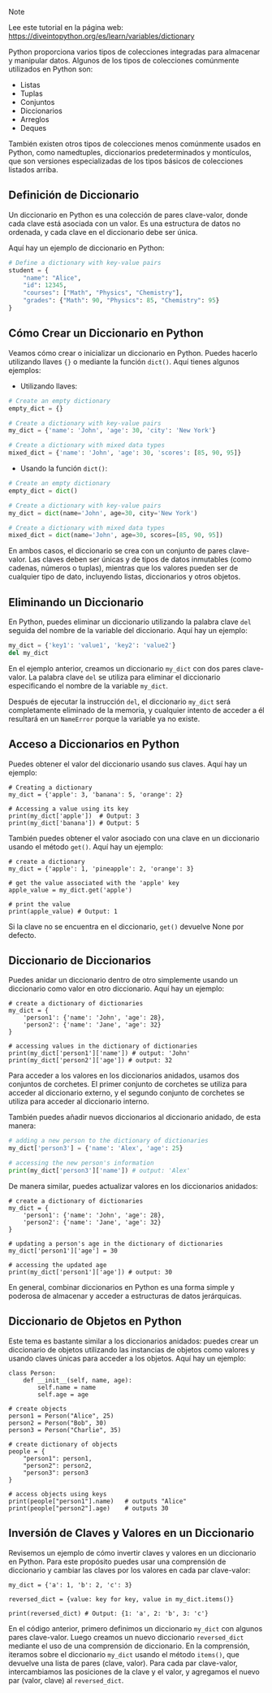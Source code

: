 > [!NOTE]
> Lee este tutorial en la página web: https://diveintopython.org/es/learn/variables/dictionary

Python proporciona varios tipos de colecciones integradas para almacenar y manipular datos. Algunos de los tipos de colecciones comúnmente utilizados en Python son:

* Listas
* Tuplas
* Conjuntos
* Diccionarios
* Arreglos
* Deques

También existen otros tipos de colecciones menos comúnmente usados en Python, como namedtuples, diccionarios predeterminados y montículos, que son versiones especializadas de los tipos básicos de colecciones listados arriba.

## Definición de Diccionario

Un diccionario en Python es una colección de pares clave-valor, donde cada clave está asociada con un valor. Es una estructura de datos no ordenada, y cada clave en el diccionario debe ser única.

Aquí hay un ejemplo de diccionario en Python:

```python
# Define a dictionary with key-value pairs
student = {
    "name": "Alice",
    "id": 12345,
    "courses": ["Math", "Physics", "Chemistry"],
    "grades": {"Math": 90, "Physics": 85, "Chemistry": 95}
}
```

## Cómo Crear un Diccionario en Python

Veamos cómo crear o inicializar un diccionario en Python. Puedes hacerlo utilizando llaves `{}` o mediante la función `dict()`. Aquí tienes algunos ejemplos:

- Utilizando llaves:

```python
# Create an empty dictionary
empty_dict = {}

# Create a dictionary with key-value pairs
my_dict = {'name': 'John', 'age': 30, 'city': 'New York'}

# Create a dictionary with mixed data types
mixed_dict = {'name': 'John', 'age': 30, 'scores': [85, 90, 95]}
```

- Usando la función `dict()`:

```python
# Create an empty dictionary
empty_dict = dict()

# Create a dictionary with key-value pairs
my_dict = dict(name='John', age=30, city='New York')

# Create a dictionary with mixed data types
mixed_dict = dict(name='John', age=30, scores=[85, 90, 95])
```

En ambos casos, el diccionario se crea con un conjunto de pares clave-valor. Las claves deben ser únicas y de tipos de datos inmutables (como cadenas, números o tuplas), mientras que los valores pueden ser de cualquier tipo de dato, incluyendo listas, diccionarios y otros objetos.

## Eliminando un Diccionario

En Python, puedes eliminar un diccionario utilizando la palabra clave `del` seguida del nombre de la variable del diccionario. Aquí hay un ejemplo:

```python
my_dict = {'key1': 'value1', 'key2': 'value2'}
del my_dict
```

En el ejemplo anterior, creamos un diccionario `my_dict` con dos pares clave-valor. La palabra clave `del` se utiliza para eliminar el diccionario especificando el nombre de la variable `my_dict`.

Después de ejecutar la instrucción `del`, el diccionario `my_dict` será completamente eliminado de la memoria, y cualquier intento de acceder a él resultará en un `NameError` porque la variable ya no existe.

## Acceso a Diccionarios en Python

Puedes obtener el valor del diccionario usando sus claves. Aquí hay un ejemplo:

```python3
# Creating a dictionary
my_dict = {'apple': 3, 'banana': 5, 'orange': 2}

# Accessing a value using its key
print(my_dict['apple'])  # Output: 3
print(my_dict['banana']) # Output: 5
```

También puedes obtener el valor asociado con una clave en un diccionario usando el método `get()`. Aquí hay un ejemplo:

```python3
# create a dictionary
my_dict = {'apple': 1, 'pineapple': 2, 'orange': 3}

# get the value associated with the 'apple' key
apple_value = my_dict.get('apple')

# print the value
print(apple_value) # Output: 1
```

Si la clave no se encuentra en el diccionario, `get()` devuelve None por defecto.

## Diccionario de Diccionarios

Puedes anidar un diccionario dentro de otro simplemente usando un diccionario como valor en otro diccionario. Aquí hay un ejemplo:

```python3
# create a dictionary of dictionaries
my_dict = {
    'person1': {'name': 'John', 'age': 28},
    'person2': {'name': 'Jane', 'age': 32}
}

# accessing values in the dictionary of dictionaries
print(my_dict['person1']['name']) # output: 'John'
print(my_dict['person2']['age']) # output: 32
```

Para acceder a los valores en los diccionarios anidados, usamos dos conjuntos de corchetes. El primer conjunto de corchetes se utiliza para acceder al diccionario externo, y el segundo conjunto de corchetes se utiliza para acceder al diccionario interno.

También puedes añadir nuevos diccionarios al diccionario anidado, de esta manera:

```python
# adding a new person to the dictionary of dictionaries
my_dict['person3'] = {'name': 'Alex', 'age': 25}

# accessing the new person's information
print(my_dict['person3']['name']) # output: 'Alex'
```

De manera similar, puedes actualizar valores en los diccionarios anidados:

```python3
# create a dictionary of dictionaries
my_dict = {
    'person1': {'name': 'John', 'age': 28},
    'person2': {'name': 'Jane', 'age': 32}
}

# updating a person's age in the dictionary of dictionaries
my_dict['person1']['age'] = 30

# accessing the updated age
print(my_dict['person1']['age']) # output: 30
```

En general, combinar diccionarios en Python es una forma simple y poderosa de almacenar y acceder a estructuras de datos jerárquicas.

## Diccionario de Objetos en Python

Este tema es bastante similar a los diccionarios anidados: puedes crear un diccionario de objetos utilizando las instancias de objetos como valores y usando claves únicas para acceder a los objetos. Aquí hay un ejemplo:

```python3
class Person:
    def __init__(self, name, age):
        self.name = name
        self.age = age

# create objects
person1 = Person("Alice", 25)
person2 = Person("Bob", 30)
person3 = Person("Charlie", 35)

# create dictionary of objects
people = {
    "person1": person1,
    "person2": person2,
    "person3": person3
}

# access objects using keys
print(people["person1"].name)   # outputs "Alice"
print(people["person2"].age)    # outputs 30
```

## Inversión de Claves y Valores en un Diccionario

Revisemos un ejemplo de cómo invertir claves y valores en un diccionario en Python. Para este propósito puedes usar una comprensión de diccionario y cambiar las claves por los valores en cada par clave-valor:

```python3
my_dict = {'a': 1, 'b': 2, 'c': 3}

reversed_dict = {value: key for key, value in my_dict.items()}

print(reversed_dict) # Output: {1: 'a', 2: 'b', 3: 'c'}
```

En el código anterior, primero definimos un diccionario `my_dict` con algunos pares clave-valor. Luego creamos un nuevo diccionario `reversed_dict` mediante el uso de una comprensión de diccionario. En la comprensión, iteramos sobre el diccionario `my_dict` usando el método `items()`, que devuelve una lista de pares (clave, valor). Para cada par clave-valor, intercambiamos las posiciones de la clave y el valor, y agregamos el nuevo par (valor, clave) al `reversed_dict`.
